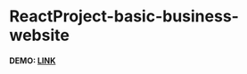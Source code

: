 # ReactProject-basic-business-website

<h4>DEMO: <a href="http://react-project-business-website.42web.io"> LINK</a></h4>
